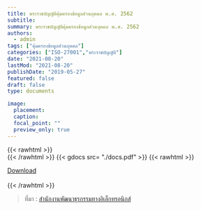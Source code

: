 ```yaml
---
title: พระราชบัญญัติคุ้มครองข้อมูลส่วนบุคคล พ.ศ. 2562
subtitle:
summary: พระราชบัญญัติคุ้มครองข้อมูลส่วนบุคคล พ.ศ. 2562
authors:
  - admin
tags: ["คุ้มครองข้อมูลส่วนบุคคล"]
categories: ["ISO-27001","พระราชบัญญัติ"]
date: "2021-08-20"
lastMod: "2021-08-20"
publishDate: "2019-05-27"
featured: false
draft: false
type: documents

image:
  placement:
  caption:
  focal_point: ""
  preview_only: true
---
```



{{< rawhtml >}}
<br>
{{< /rawhtml >}}
{{< gdocs src= "./docs.pdf" >}}
{{< rawhtml >}}
<br>


<div class="article-tags">
<a class="badge badge-danger" href="./docs.pdf" target="_blank" id="download_files_new">Download</a>

</div>
 <br>
{{< /rawhtml >}}

> ที่มา : [สำนักงานพัฒนาธุรกรรมทางอิเล็กทรอนิกส์](https://ictlawcenter.etda.or.th/laws/detail/DP-Act-2562)